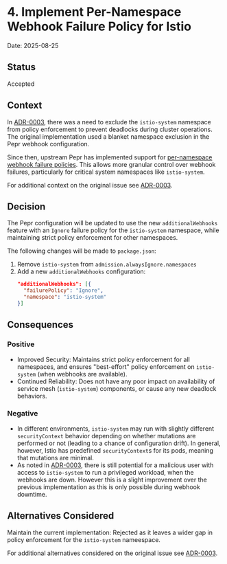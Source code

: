# 4. Implement Per-Namespace Webhook Failure Policy for Istio

Date: 2025-08-25

## Status

Accepted

## Context

In [ADR-0003](./0003-exclude-istio-from-policy-engine.md), there was a need to exclude the `istio-system` namespace from policy enforcement to prevent deadlocks during cluster operations. The original implementation used a blanket namespace exclusion in the Pepr webhook configuration.

Since then, upstream Pepr has implemented support for [per-namespace webhook failure policies](https://github.com/defenseunicorns/pepr/issues/2546). This allows more granular control over webhook failures, particularly for critical system namespaces like `istio-system`.

For additional context on the original issue see [ADR-0003](./0003-exclude-istio-from-policy-engine.md).

## Decision

The Pepr configuration will be updated to use the new `additionalWebhooks` feature with an `Ignore` failure policy for the `istio-system` namespace, while maintaining strict policy enforcement for other namespaces.

The following changes will be made to `package.json`:

1. Remove `istio-system` from `admission.alwaysIgnore.namespaces`
2. Add a new `additionalWebhooks` configuration:
   ```json
   "additionalWebhooks": [{
     "failurePolicy": "Ignore",
     "namespace": "istio-system"
   }]
   ```

## Consequences

### Positive

- Improved Security: Maintains strict policy enforcement for all namespaces, and ensures "best-effort" policy enforcement on `istio-system` (when webhooks are available).
- Continued Reliability: Does not have any poor impact on availability of service mesh (`istio-system`) components, or cause any new deadlock behaviors.

### Negative

- In different environments, `istio-system` may run with slightly different `securityContext` behavior depending on whether mutations are performed or not (leading to a chance of configuration drift). In general, however, Istio has predefined `securityContext`s for its pods, meaning that mutations are minimal.
- As noted in [ADR-0003](./0003-exclude-istio-from-policy-engine.md), there is still potential for a malicious user with access to `istio-system` to run a privileged workload, when the webhooks are down. However this is a slight improvement over the previous implementation as this is only possible during webhook downtime.

## Alternatives Considered

Maintain the current implementation: Rejected as it leaves a wider gap in policy enforcement for the `istio-system` nameespace.

For additional alternatives considered on the original issue see [ADR-0003](./0003-exclude-istio-from-policy-engine.md).
